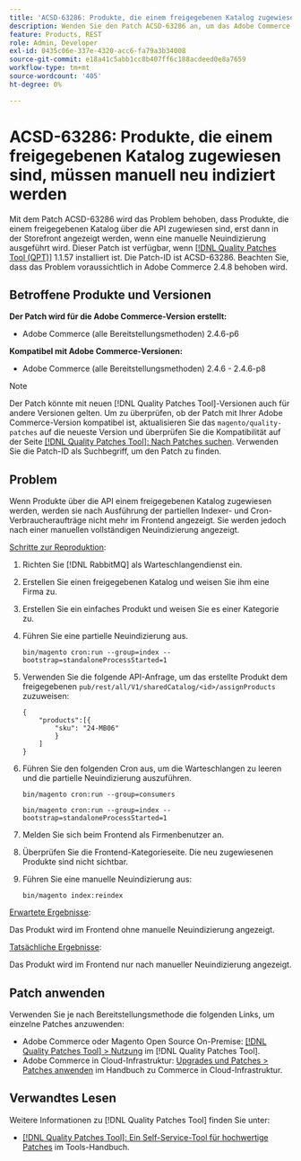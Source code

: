 ```yaml
---
title: 'ACSD-63286: Produkte, die einem freigegebenen Katalog zugewiesen sind, müssen manuell neu indiziert werden'
description: Wenden Sie den Patch ACSD-63286 an, um das Adobe Commerce-Problem zu beheben, bei dem Produkte, die über die API einem freigegebenen Katalog zugewiesen sind, erst dann in der Storefront angezeigt werden, wenn eine manuelle Neuindizierung ausgeführt wird.
feature: Products, REST
role: Admin, Developer
exl-id: 0435c06e-337e-4320-acc6-fa79a3b34008
source-git-commit: e18a41c5abb1cc8b407ff6c188acdeed0e8a7659
workflow-type: tm+mt
source-wordcount: '405'
ht-degree: 0%

---
```


# ACSD-63286: Produkte, die einem freigegebenen Katalog zugewiesen sind, müssen manuell neu indiziert werden

Mit dem Patch ACSD-63286 wird das Problem behoben, dass Produkte, die einem freigegebenen Katalog über die API zugewiesen sind, erst dann in der Storefront angezeigt werden, wenn eine manuelle Neuindizierung ausgeführt wird. Dieser Patch ist verfügbar, wenn [[!DNL Quality Patches Tool (QPT)]](/help/tools/quality-patches-tool/quality-patches-tool-to-self-serve-quality-patches.md) 1.1.57 installiert ist. Die Patch-ID ist ACSD-63286. Beachten Sie, dass das Problem voraussichtlich in Adobe Commerce 2.4.8 behoben wird.

## Betroffene Produkte und Versionen

**Der Patch wird für die Adobe Commerce-Version erstellt:**

* Adobe Commerce (alle Bereitstellungsmethoden) 2.4.6-p6

**Kompatibel mit Adobe Commerce-Versionen:**

* Adobe Commerce (alle Bereitstellungsmethoden) 2.4.6 - 2.4.6-p8

>[!NOTE]
>
>Der Patch könnte mit neuen [!DNL Quality Patches Tool]-Versionen auch für andere Versionen gelten. Um zu überprüfen, ob der Patch mit Ihrer Adobe Commerce-Version kompatibel ist, aktualisieren Sie das `magento/quality-patches` auf die neueste Version und überprüfen Sie die Kompatibilität auf der Seite [[!DNL Quality Patches Tool]: Nach Patches suchen](https://experienceleague.adobe.com/tools/commerce-quality-patches/index.html?lang=de). Verwenden Sie die Patch-ID als Suchbegriff, um den Patch zu finden.

## Problem

Wenn Produkte über die API einem freigegebenen Katalog zugewiesen werden, werden sie nach Ausführung der partiellen Indexer- und Cron-Verbraucheraufträge nicht mehr im Frontend angezeigt. Sie werden jedoch nach einer manuellen vollständigen Neuindizierung angezeigt.

<u>Schritte zur Reproduktion</u>:

1. Richten Sie [!DNL RabbitMQ] als Warteschlangendienst ein.
1. Erstellen Sie einen freigegebenen Katalog und weisen Sie ihm eine Firma zu.
1. Erstellen Sie ein einfaches Produkt und weisen Sie es einer Kategorie zu.
1. Führen Sie eine partielle Neuindizierung aus.

   ```
   bin/magento cron:run --group=index --bootstrap=standaloneProcessStarted=1
   ```

1. Verwenden Sie die folgende API-Anfrage, um das erstellte Produkt dem freigegebenen `pub/rest/all/V1/sharedCatalog/<id>/assignProducts` zuzuweisen:

   ```
   {
       "products":[{
           "sku": "24-MB06"
           }
       ]
   }
   ```

1. Führen Sie den folgenden Cron aus, um die Warteschlangen zu leeren und die partielle Neuindizierung auszuführen.

   ```
   bin/magento cron:run --group=consumers
   ```

   ```
   bin/magento cron:run --group=index --bootstrap=standaloneProcessStarted=1
   ```

1. Melden Sie sich beim Frontend als Firmenbenutzer an.
1. Überprüfen Sie die Frontend-Kategorieseite. Die neu zugewiesenen Produkte sind nicht sichtbar.
1. Führen Sie eine manuelle Neuindizierung aus:

   ```
   bin/magento index:reindex
   ```

<u>Erwartete Ergebnisse</u>:

Das Produkt wird im Frontend ohne manuelle Neuindizierung angezeigt.

<u>Tatsächliche Ergebnisse</u>:

Das Produkt wird im Frontend nur nach manueller Neuindizierung angezeigt.

## Patch anwenden

Verwenden Sie je nach Bereitstellungsmethode die folgenden Links, um einzelne Patches anzuwenden:

* Adobe Commerce oder Magento Open Source On-Premise: [[!DNL Quality Patches Tool] > Nutzung](/help/tools/quality-patches-tool/usage.md) im [!DNL Quality Patches Tool].
* Adobe Commerce in Cloud-Infrastruktur: [Upgrades und Patches > Patches anwenden](https://experienceleague.adobe.com/docs/commerce-cloud-service/user-guide/develop/upgrade/apply-patches.html?lang=de) im Handbuch zu Commerce in Cloud-Infrastruktur.


## Verwandtes Lesen

Weitere Informationen zu [!DNL Quality Patches Tool] finden Sie unter:

* [[!DNL Quality Patches Tool]: Ein Self-Service-Tool für hochwertige Patches](/help/tools/quality-patches-tool/quality-patches-tool-to-self-serve-quality-patches.md) im Tools-Handbuch.
